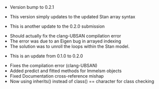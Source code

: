 * Version bump to 0.2.1
- This version simply updates to the updated Stan array syntax

* This is another update to the 0.2.0 submission
- Should actually fix the clang-UBSAN compilation error
- The error was due to an Eigen bug in arrayed indexing
- The solution was to unroll the loops within the Stan model.

* This is an update from 0.1.0 to 0.2.0

- Fixes the compilation error (clang-UBSAN)
- Added predict and fitted methods for lmmelsm objects
- Fixed Documentation cross-reference mishap
- Now using inherits() instead of class() == character for class checking
